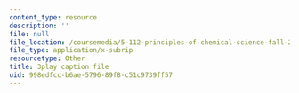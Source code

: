 ```yaml
---
content_type: resource
description: ''
file: null
file_location: /coursemedia/5-112-principles-of-chemical-science-fall-2005/998edfccb6ae579689f8c51c9739ff57_dAgwg_8RyEU.vtt
file_type: application/x-subrip
resourcetype: Other
title: 3play caption file
uid: 998edfcc-b6ae-5796-89f8-c51c9739ff57
---
```

